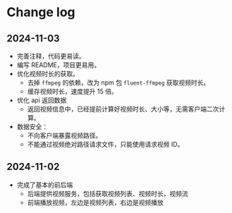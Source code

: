 # Change log

## 2024-11-03

- 完善注释，代码更易读。
- 编写 README，项目更易用。
- 优化视频时长的获取。
  - 去掉 `ffmpeg` 的依赖，改为 npm 包 `fluent-ffmpeg` 获取视频时长。
  - 缓存视频时长，速度提升 15 倍。
- 优化 api 返回数据
  - 返回视频信息中，已经提前计算好视频时长、大小等，无需客户端二次计算。
- 数据安全：
  - 不向客户端暴露视频路径。
  - 不能通过视频绝对路径请求文件，只能使用请求视频 ID。

## 2024-11-02

- 完成了基本的前后端
  - 后端提供视频服务，包括获取视频列表、视频时长，视频流
  - 前端播放视频，左边是视频列表，右边是视频播放


